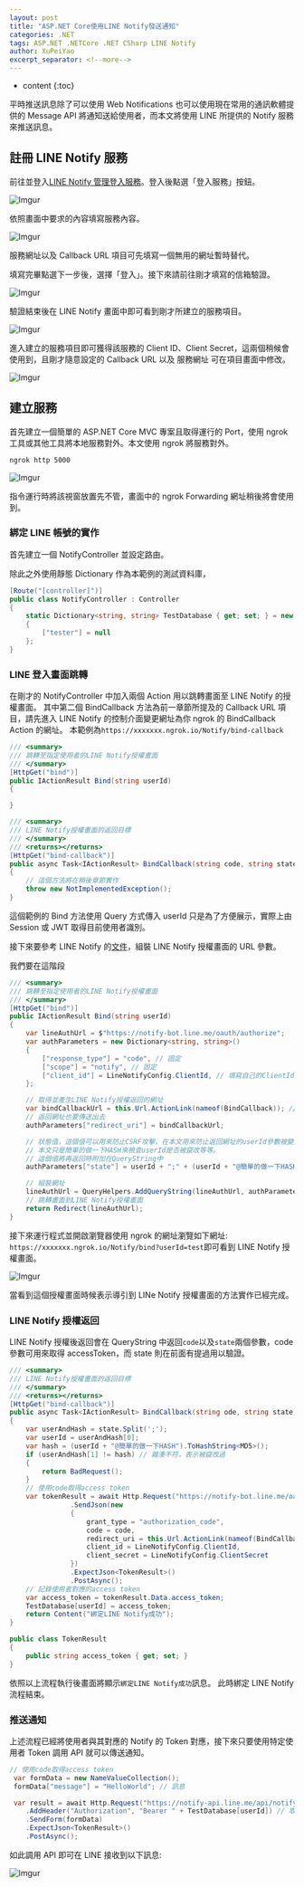 ```yaml
---
layout: post
title: "ASP.NET Core使用LINE Notify發送通知"
categories: .NET
tags: ASP.NET .NETCore .NET CSharp LINE Notify
author: XuPeiYao
excerpt_separator: <!--more-->
---
```


- content
{:toc}

平時推送訊息除了可以使用 Web Notifications 也可以使用現在常用的通訊軟體提供的 Message API 將通知送給使用者，而本文將使用 LINE 所提供的 Notify 服務來推送訊息。

<!--more-->

## 註冊 LINE Notify 服務

前往並登入[LINE Notify 管理登入服務](https://notify-bot.line.me/my/services/)。登入後點選「登入服務」按鈕。

![Imgur](https://imgur.com/aUFQlpK.png)

依照畫面中要求的內容填寫服務內容。

![Imgur](https://imgur.com/GLlzukw.png)

服務網址以及 Callback URL 項目可先填寫一個無用的網址暫時替代。

填寫完畢點選下一步後，選擇「登入」。接下來請前往剛才填寫的信箱驗證。

![Imgur](https://imgur.com/3Pxje98.png)

驗證結束後在 LINE Notify 畫面中即可看到剛才所建立的服務項目。

![Imgur](https://imgur.com/f6g4goS.png)

進入建立的服務項目即可獲得該服務的 Client ID、Client Secret，這兩個稍候會使用到，且剛才隨意設定的 Callback URL 以及 服務網址 可在項目畫面中修改。

![Imgur](https://imgur.com/WYlKbcc.png)

## 建立服務

首先建立一個簡單的 ASP.NET Core MVC 專案且取得運行的 Port，使用 ngrok 工具或其他工具將本地服務對外。本文使用 ngrok 將服務對外。

```bash
ngrok http 5000
```

![Imgur](https://imgur.com/rZO4kLV.png)

指令運行時將該視窗放置先不管，畫面中的 ngrok Forwarding 網址稍後將會使用到。

### 綁定 LINE 帳號的實作

首先建立一個 NotifyController 並設定路由。

除此之外使用靜態 Dictionary 作為本範例的測試資料庫，

```csharp
[Route("[controller]")]
public class NotifyController : Controller
{
    static Dictionary<string, string> TestDatabase { get; set; } = new Dictionary<string, string>()
    {
        ["tester"] = null
    };
}
```

### LINE 登入畫面跳轉

在剛才的 NotifyController 中加入兩個 Action 用以跳轉畫面至 LINE Notify 的授權畫面。
其中第二個 BindCallback 方法為前一章節所提及的 Callback URL 項目，請先進入 LINE Notify 的控制介面變更網址為你 ngrok 的 BindCallback Action 的網址。
本範例為`https://xxxxxxx.ngrok.io/Notify/bind-callback`

```csharp
/// <summary>
/// 跳轉至指定使用者的LINE Notify授權畫面
/// </summary>
[HttpGet("bind")]
public IActionResult Bind(string userId)
{

}

/// <summary>
/// LINE Notify授權畫面的返回目標
/// </summary>
/// <returns></returns>
[HttpGet("bind-callback")]
public async Task<IActionResult> BindCallback(string code, string state)
{
    // 這個方法將在稍後章節實作
    throw new NotImplementedException();
}
```

這個範例的 Bind 方法使用 Query 方式傳入 userId 只是為了方便展示，實際上由 Session 或 JWT 取得目前使用者識別。

接下來要參考 LINE Notify 的[文件](https://notify-bot.line.me/doc/en/)，組裝 LINE Notify 授權畫面的 URL 參數。

我們要在這階段

```csharp
/// <summary>
/// 跳轉至指定使用者的LINE Notify授權畫面
/// </summary>
[HttpGet("bind")]
public IActionResult Bind(string userId)
{
    var lineAuthUrl = $"https://notify-bot.line.me/oauth/authorize";
    var authParameters = new Dictionary<string, string>()
    {
        ["response_type"] = "code", // 固定
        ["scope"] = "notify", // 固定
        ["client_id"] = LineNotifyConfig.ClientId, // 填寫自己的ClientId
    };

    // 取得並產生LINE Notify授權返回的網址
    var bindCallbackUrl = this.Url.ActionLink(nameof(BindCallback)); // 取得BindCallback這個Action的網址
    // 返回網址也要傳送出去
    authParameters["redirect_uri"] = bindCallbackUrl;

    // 狀態值，這個值可以用來防止CSRF攻擊，在本文用來防止返回網址的userId參數被變更(這裡只是簡單做)
    // 本文只是簡單的做一下HASH來檢查userId是否被竄改等等。
    // 這個值將再返回時附加在QueryString中
    authParameters["state"] = userId + ";" + (userId + "@簡單的做一下HASH").ToHashString<MD5>();

    // 組裝網址
    lineAuthUrl = QueryHelpers.AddQueryString(lineAuthUrl, authParameters);
    // 跳轉畫面到LINE Notify授權畫面
    return Redirect(lineAuthUrl);
}
```

接下來運行程式並開啟瀏覽器使用 ngrok 的網址瀏覽如下網址: `https://xxxxxxx.ngrok.io/Notify/bind?userId=test`即可看到 LINE Notify 授權畫面。

![Imgur](https://imgur.com/XwVa9GF.png)

當看到這個授權畫面時候表示導引到 LINe Notify 授權畫面的方法實作已經完成。

### LINE Notify 授權返回

LINE Notify 授權後返回會在 QueryString 中返回`code`以及`state`兩個參數，code 參數可用來取得 accessToken，而 state 則在前面有提過用以驗證。

```csharp
/// <summary>
/// LINE Notify授權畫面的返回目標
/// </summary>
/// <returns></returns>
[HttpGet("bind-callback")]
public async Task<IActionResult> BindCallback(string ode, string state)
{
    var userAndHash = state.Split(';');
    var userId = userAndHash[0];
    var hash = (userId + "@簡單的做一下HASH").ToHashString<MD5>();
    if (userAndHash[1] != hash) // 雜湊不符，表示被竄改過
    {
        return BadRequest();
    }
    // 使用code取得access token
    var tokenResult = await Http.Request("https://notify-bot.line.me/oauth/token")
               .SendJson(new
               {
                   grant_type = "authorization_code",
                   code = code,
                   redirect_uri = this.Url.ActionLink(nameof(BindCallback)),
                   client_id = LineNotifyConfig.ClientId,
                   client_secret = LineNotifyConfig.ClientSecret
               })
               .ExpectJson<TokenResult>()
               .PostAsync();
    // 記錄使用者對應的access token
    var access_token = tokenResult.Data.access_token;
    TestDatabase[userId] = access_token;
    return Content("綁定LINE Notify成功");
}

public class TokenResult
{
    public string access_token { get; set; }
}
```

依照以上流程執行後畫面將顯示`綁定LINE Notify成功`訊息。
此時綁定 LINE Notify 流程結束。

### 推送通知

上述流程已經將使用者與其對應的 Notify 的 Token 對應，接下來只要使用特定使用者 Token 調用 API 就可以傳送通知。

```csharp
// 使用code取得access token
 var formData = new NameValueCollection();
 formData["message"] = "HelloWorld"; // 訊息

 var result = await Http.Request("https://notify-api.line.me/api/notify")
    .AddHeader("Authorization", "Bearer " + TestDatabase[userId]) // 取得對應的Token
    .SendForm(formData)
    .ExpectJson<TokenResult>()
    .PostAsync();
```

如此調用 API 即可在 LINE 接收到以下訊息:

![Imgur](https://imgur.com/czpsRUH.png)
